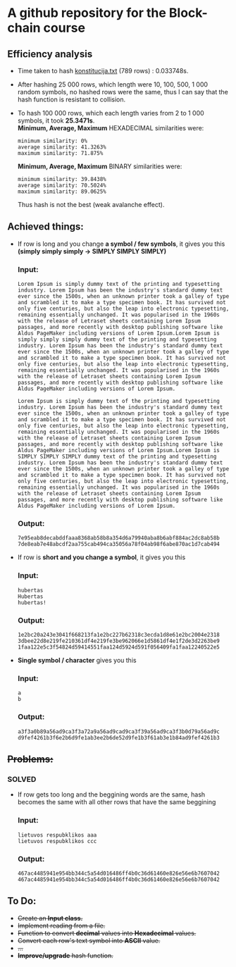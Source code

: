 # A github repository for the Block-chain course

## Efficiency analysis

- Time taken to hash [konstitucija.txt](https://www.dropbox.com/s/ce83ry9a4d9642z/konstitucija.txt?dl=0) (789 rows) : 0.033748s.
- After hashing 25 000 rows, which length were 10, 100, 500, 1 000 random symbols, no hashed rows were the same, thus I can say that the hash function is resistant to collision.

- To hash 100 000 rows, which each length varies from 2 to 1 000 symbols, it took **25.3471s**.<br> **Minimum, Average, Maximum** HEXADECIMAL similarities were:

    ```console
    minimum similarity: 0%
    average similarity: 41.3263%
    maximum similarity: 71.875%
    ```
    **Minimum, Average, Maximum** BINARY similarities were:
    
    ```console
    minimum similarity: 39.8438%
    average similarity: 70.5024%
    maximum similarity: 89.0625%
    ```
    Thus hash is not the best (weak avalanche effect). 

## Achieved things:

- If row is long and you change **a symbol / few symbols**, it gives you this <br> **(simply simply simply -> SIMPLY SIMPLY SIMPLY)**<br>

    ### Input:
    
    ```console
  Lorem Ipsum is simply dummy text of the printing and typesetting industry. Lorem Ipsum has been the industry's standard dummy text ever since the 1500s, when an unknown printer took a galley of type and scrambled it to make a type specimen book. It has survived not only five centuries, but also the leap into electronic typesetting, remaining essentially unchanged. It was popularised in the 1960s with the release of Letraset sheets containing Lorem Ipsum passages, and more recently with desktop publishing software like Aldus PageMaker including versions of Lorem Ipsum.Lorem Ipsum is simply simply simply dummy text of the printing and typesetting industry. Lorem Ipsum has been the industry's standard dummy text ever since the 1500s, when an unknown printer took a galley of type and scrambled it to make a type specimen book. It has survived not only five centuries, but also the leap into electronic typesetting, remaining essentially unchanged. It was popularised in the 1960s with the release of Letraset sheets containing Lorem Ipsum passages, and more recently with desktop publishing software like Aldus PageMaker including versions of Lorem Ipsum.

  Lorem Ipsum is simply dummy text of the printing and typesetting industry. Lorem Ipsum has been the industry's standard dummy text ever since the 1500s, when an unknown printer took a galley of type and scrambled it to make a type specimen book. It has survived not only five centuries, but also the leap into electronic typesetting, remaining essentially unchanged. It was popularised in the 1960s with the release of Letraset sheets containing Lorem Ipsum passages, and more recently with desktop publishing software like Aldus PageMaker including versions of Lorem Ipsum.Lorem Ipsum is SIMPLY SIMPLY SIMPLY dummy text of the printing and typesetting industry. Lorem Ipsum has been the industry's standard dummy text ever since the 1500s, when an unknown printer took a galley of type and scrambled it to make a type specimen book. It has survived not only five centuries, but also the leap into electronic typesetting, remaining essentially unchanged. It was popularised in the 1960s with the release of Letraset sheets containing Lorem Ipsum passages, and more recently with desktop publishing software like Aldus PageMaker including versions of Lorem Ipsum.
    ```
    
    ### Output:
    
    ```console
    7e95eab8decabddfaaa8368ab58b8a354d6a79940aba8b6abf884ac2dc8ab58b
    7de8eab7e48abcdf2aa755cab494ca35056a78f04ab98f6abe870ac1d7cab494
    ```

- If row is **short and you change a symbol**, it gives you this<br>

     ### Input:

     ```console
     hubertas
     Hubertas
     hubertas!
     ```

     ### Output:
     
     ```console
     1e2bc20a243e3041f668213fa1e2bc227b62318c3ecda1d8e61e2bc2004e2318
     3dbee22d8e219fe210361df4e219fe3be962066e1d5861df4e1f2de3d2263be9
     1faa122e5c3f54824d59414551faa124d5924d591f056409fa1faa12240522e5
     ```

- **Single symbol / character** gives you this

    ### Input:

    ```console
    a
    b
    ```
    
    ### Output:

    ```console
    a3f3a0b89a56ad9ca3f3a72a9a56ad9cad9ca3f39a56ad9ca3f3b0d79a56ad9c
    d9fef4261b3f6e2b6d9fe1ab3ee2b6de52d9fe1b3f61ab3e1b84ad9fef4261b3
    ```

## ~~Problems:~~

### SOLVED

- If row gets too long and the beggining words are the same, hash becomes the same with all other rows that have the same beggining<br>

    ### Input:
    
    ```console
    lietuvos respubklikos aaa
    lietuvos respubklikos ccc
    ```
    ### Output:
    ```
    467ac4485941e954bb344c5a54d016486ff4b0c36d61460e826e56e6b7607042
    467ac4485941e954bb344c5a54d016486ff4b0c36d61460e826e56e6b7607042
    ```

## To Do:

- ~~Create an **Input class.**~~
- ~~Implement reading from a file.~~
- ~~Function to convert **decimal** values into **Hexadecimal** values.~~
- ~~Convert each row's text symbol into **ASCII** value.~~
- ~~...~~
- ~~**Improve/upgrade** hash function.~~

